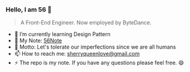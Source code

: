 ### Hello, I am 56 🧐
> A Front-End Engineer. Now employed by ByteDance.
- 🌱 I’m currently learning Design Pattern
- 📖 My Note: [56Note](https://github.com/SherryQueen/56Note)
- 💬 Motto: Let's tolerate our imperfections since we are all humans
- 📫 How to reach me: [sherryqueenlove@gmail.com](mailto://sherryqueenlove@gmail.com)
- ⚡ The repo is my note. If you have any questions please feel free. 😄

<!--
**SherryQueen/SherryQueen** is a ✨ _special_ ✨ repository because its `README.md` (this file) appears on your GitHub profile.

Here are some ideas to get you started:

- 🔭 I’m currently working on ...
- 🌱 I’m currently learning ...
- 👯 I’m looking to collaborate on ...
- 🤔 I’m looking for help with ...
- 💬 Ask me about ...
- 📫 How to reach me: ...
- 😄 Pronouns: ...
- ⚡ Fun fact: ...
-->
